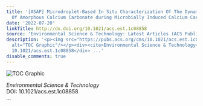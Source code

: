 ```yaml
---
title: '[ASAP] Microdroplet-Based In Situ Characterization Of The Dynamic Evolution
  Of Amorphous Calcium Carbonate during Microbially Induced Calcium Carbonate Precipitation'
date: '2022-07-20'
linkTitle: http://dx.doi.org/10.1021/acs.est.1c08858
source: 'Environmental Science & Technology: Latest Articles (ACS Publications)'
description: '<p><img src="https://pubs.acs.org/cms/10.1021/acs.est.1c08858/asset/images/medium/es1c08858_0004.gif"
  alt="TOC Graphic"/></p><div><cite>Environmental Science & Technology</cite></div><div>DOI:
  10.1021/acs.est.1c08858</div> ...'
disable_comments: true
---
```

<p><img src="https://pubs.acs.org/cms/10.1021/acs.est.1c08858/asset/images/medium/es1c08858_0004.gif" alt="TOC Graphic"/></p><div><cite>Environmental Science & Technology</cite></div><div>DOI: 10.1021/acs.est.1c08858</div> ...